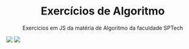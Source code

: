 <h1 align="center">Exercícios de Algoritmo</h1> 
<p align="center">Exercícios em JS da matéria de Algoritmo da faculdade SPTech</p>
<div>
<img src="https://img.shields.io/badge/Made%20with-JavaScript-1f425f.svg">
<img src="[(https://badgen.net/github/commits/Naereen/Strapdown.js)](https://GitHub.com/Naereen/StrapDown.js/commit/)"
</div>
